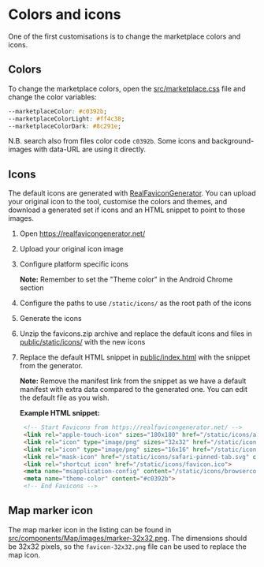 # Colors and icons

One of the first customisations is to change the marketplace colors and icons.

## Colors

To change the marketplace colors, open the [src/marketplace.css](../src/marketplace.css) file and
change the color variables:

```css
--marketplaceColor: #c0392b;
--marketplaceColorLight: #ff4c38;
--marketplaceColorDark: #8c291e;
```
N.B. search also from files color code `c0392b`. Some icons and background-images with data-URL are using it directly.

## Icons

The default icons are generated with [RealFaviconGenerator](https://realfavicongenerator.net/). You
can upload your original icon to the tool, customise the colors and themes, and download a generated
set if icons and an HTML snippet to point to those images.

1. Open https://realfavicongenerator.net/

1. Upload your original icon image

1. Configure platform specific icons

   **Note:** Remember to set the "Theme color" in the Android Chrome section

1. Configure the paths to use `/static/icons/` as the root path of the icons

1. Generate the icons

1. Unzip the favicons.zip archive and replace the default icons and files in
   [public/static/icons/](../public/static/icons/) with the new icons

1. Replace the default HTML snippet in [public/index.html](../public/index.html) with the snippet
   from the generator.

   **Note:** Remove the manifest link from the snippet as we have a default manifest with extra data
   compared to the generated one. You can edit the default file as you wish.

   **Example HTML snippet:**

   ```html
    <!-- Start Favicons from https://realfavicongenerator.net/ -->
    <link rel="apple-touch-icon" sizes="180x180" href="/static/icons/apple-touch-icon.png">
    <link rel="icon" type="image/png" sizes="32x32" href="/static/icons/favicon-32x32.png">
    <link rel="icon" type="image/png" sizes="16x16" href="/static/icons/favicon-16x16.png">
    <link rel="mask-icon" href="/static/icons/safari-pinned-tab.svg" color="#c0392b">
    <link rel="shortcut icon" href="/static/icons/favicon.ico">
    <meta name="msapplication-config" content="/static/icons/browserconfig.xml">
    <meta name="theme-color" content="#c0392b">
    <!-- End Favicons -->
   ```

## Map marker icon

The map marker icon in the listing can be found in
[src/components/Map/images/marker-32x32.png](../src/components/Map/images/marker-32x32.png). The
dimensions should be 32x32 pixels, so the `favicon-32x32.png` file can be used to replace the map
icon.

